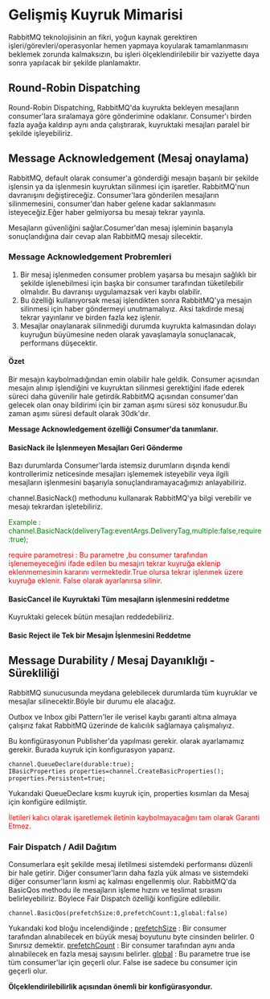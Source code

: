 # Gelişmiş Kuyruk Mimarisi

RabbitMQ teknolojisinin an fikri, yoğun kaynak gerektiren işleri/görevleri/operasyonlar hemen yapmaya koyularak tamamlanmasını beklemek zorunda kalmaksızın, bu işleri ölçeklendirilebilir bir vaziyette daya sonra yapılacak bir şekilde planlamaktır.

## Round-Robin Dispatching
Round-Robin Dispatching, RabbitMQ'da kuyrukta bekleyen mesajların consumer'lara sıralamaya göre gönderimine odaklanır. 
Consumer'ı birden fazla ayağa kaldırıp aynı anda çalıştırarak, kuyruktaki mesajları paralel bir şekilde işleyebiliriz.

## Message Acknowledgement (Mesaj onaylama)

RabbitMQ, default olarak consumer'a gönderdiği mesajın başarılı bir şekilde işlensin ya da işlenmesin kuyruktan silinmesi için işaretler. RabbitMQ'nun davranışını değiştireceğiz. Consumer'lara gönderilen mesajların silinmemesini, consumer'dan haber gelene kadar saklanmasını isteyeceğiz.Eğer haber gelmiyorsa bu mesajı tekrar yayınla.

Mesajların güvenliğini sağlar.Cosumer'dan mesaj işleminin başarıyla sonuçlandığına dair cevap alan RabbitMQ mesajı silecektir.

### Message Acknowledgement Probremleri

1. Bir mesaj işlenmeden consumer problem yaşarsa bu mesajın sağlıklı bir şekilde işlenebilmesi için başka bir consumer tarafından tüketilebilir olmalıdır. Bu davranışı uygulamazsak veri kaybı olabilir.
2. Bu özelliği kullanıyorsak mesaj işlendikten sonra RabbitMQ'ya mesajın silinmesi için haber göndermeyi unutmamalıyız. Aksi takdirde mesaj tekrar yayınlanır ve birden fazla kez işlenir.
3. Mesajlar onaylanarak silinmediği durumda kuyrukta kalmasından dolayı kuyruğun büyümesine neden olarak yavaşlamayla sonuçlanacak, performans düşecektir.

#### Özet

Bir mesajın kaybolmadığından emin olabilir hale geldik. Consumer açısından mesajın alınıp işlendiğini ve kuyruktan silinmesi gerektiğini ifade ederek süreci daha güvenilir hale getirdik.RabbitMQ açısından consumer'dan gelecek olan onay bildirimi için bir zaman aşımı süresi söz konusudur.Bu zaman aşımı süresi default olarak 30dk'dır.


<strong>Message Acknowledgement özelliği Consumer'da tanımlanır.</strong>

#### BasicNack ile İşlenmeyen Mesajları Geri Gönderme

Bazı durumlarda Consumer'larda istemsiz durumların dışında kendi kontrollerimiz neticesinde mesajları işlememek isteyebilir veya ilgili mesajların işlenmesini başarıyla sonuçlandıramayacağımızı anlayabiliriz.

channel.BasicNack() methodunu kullanarak RabbitMQ'ya bilgi verebilir ve mesajı tekrardan işletebiliriz.
<p style="color:green">Example : channel.BasicNack(deliveryTag:eventArgs.DeliveryTag,multiple:false,require:true);</p>
<p style='color:red'>require parametresi : Bu parametre ,bu consumer tarafından işlenemeyeceğini ifade edilen bu mesajın tekrar kuyruğa eklenip eklenmemesinin kararını vermektedir.True olursa tekrar işlenmek üzere kuyruğa eklenir. False olarak ayarlanırsa silinir.</p>

#### BasicCancel ile Kuyruktaki Tüm mesajların işlenmesini reddetme

Kuyruktaki gelecek bütün mesajları reddedebiliriz.

#### Basic Reject ile Tek bir Mesajın İşlenmesini Reddetme

## Message Durability / Mesaj Dayanıklığı - Sürekliliği

RabbitMQ sunucusunda meydana gelebilecek durumlarda tüm kuyruklar ve mesajlar silinecektir.Böyle bir durumu ele alacağız.

Outbox ve Inbox gibi Pattern'ler ile verisel kaybı garanti altına almaya çalışırız fakat RabbitMQ üzerinde de kalıcılık sağlamaya çalışmalıyız.

Bu konfigürasyonun Publisher'da yapılması gerekir.
 olarak ayarlamamız gerekir. Burada kuyruk için konfigurasyon yaparız.
```
channel.QueueDeclare(durable:true);
IBasicProperties properties=channel.CreateBasicProperties();
properties.Persistent=true;
```
Yukarıdaki QueueDeclare kısmı kuyruk için,
properties kısımları da Mesaj için konfigüre edilmiştir.

<p style="color:red">İletileri kalıcı olarak işaretlemek iletinin kaybolmayacağını tam olarak Garanti Etmez.</p>


### Fair Dispatch / Adil Dağıtım

Consumerlara eşit şekilde mesaj iletilmesi sistemdeki performansı düzenli bir hale getirir. Diğer consumer'ların daha fazla yük alması ve sistemdeki diğer consumer'ların kısmi aç kalması engellenmiş olur.
RabbitMQ'da BasicQos methodu ile mesajların işleme hızını ve teslimat sırasını belirleyebiliriz. Böylece Fair Dispatch özelliği konfigüre edilebilir.
```
channel.BasicQos(prefetchSize:0,prefetchCount:1,global:false)
```
Yukarıdaki kod bloğu incelendiğinde ;
<u>prefetchSize</u> : Bir consumer tarafından alınabilecek en büyük mesaj boyutunu byte cinsinden belirler. 0 Sınırsız demektir.
<u>prefetchCount</u> : Bir consumer tarafından aynı anda alınabilecek en fazla mesaj sayısını belirler.
<u>global</u> : Bu parametre true ise tüm consumer'lar için geçerli olur. False ise sadece bu consumer için geçerli olur.

<strong>Ölçeklendirilebilirlik açısından önemli bir konfigürasyondur.</strong>

